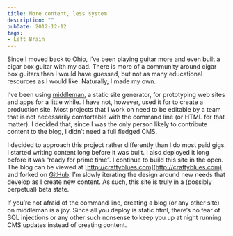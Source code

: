 ```yaml
---
title: More content, less system
description: ""
pubDate: 2012-12-12
tags:
- Left Brain
---
```

Since I moved back to Ohio, I’ve been playing guitar more and even built a cigar box guitar with my dad. There is more of a community around cigar box guitars than I would have guessed, but not as many educational resources as I would like. Naturally, I made my own.

I’ve been using [middleman](http://middlemanapp.com), a static site generator, for prototyping web sites and apps for a little while. I have not, however, used it for to create a production site. Most projects that I work on need to be editable by a team that is not necessarily comfortable with the command line (or HTML for that matter). I decided that, since I was the only person likely to contribute content to the blog, I didn’t need a full fledged CMS.

I decided to approach this project rather differently than I do most paid gigs. I started writing content long before it was built. I also deployed it long before it was “ready for prime time”. I continue to build this site in the open. The blog can be viewed at [http://craftyblues.com](http://craftyblues.com) and forked on [GitHub](https://github.com/RyanParsley/craftyBlues). I’m slowly iterating the design around new needs that develop as I create new content. As such, this site is truly in a (possibly perpetual) beta state. 

If you’re not afraid of the command line, creating a blog (or any other site) on middleman is a joy. Since all you deploy is static html, there’s no fear of SQL injections or any other such nonsense to keep you up at night running CMS updates instead of creating content.

